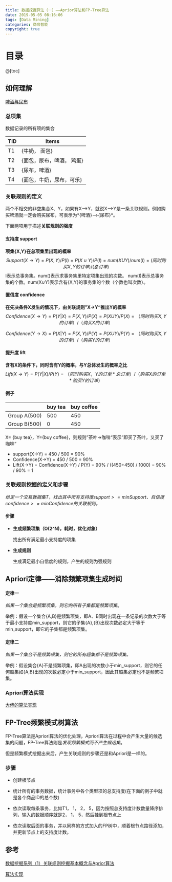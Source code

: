 ```yaml
---
title: 数据挖掘算法（一）——Aprior算法和FP-Tree算法
date: 2019-05-05 08:16:06
tags: [Data Mining]
categories: 商务智能
copyright: true
---
```


# 目录

@[toc]



## 如何理解

[啤酒与尿布](http://book.douban.com/subject/3283973/)

### 总项集

数据记录的所有项的集合

| TID  | Items                     |
| ---- | ------------------------- |
| T1   | {牛奶， 面包}             |
| T2   | {面包，尿布，啤酒， 鸡蛋} |
| T3   | {尿布，啤酒}              |
| T4   | {面包，牛奶，尿布，可乐}  |

### 关联规则的定义

两个不相交的非空集合X、Y，如果有X-->Y，就说X-->Y是一条关联规则。例如购买啤酒就一定会购买尿布，可表示为*{啤酒}-->{尿布}*。

下面两项用于描述**关联规则的强度**

#### 支持度 support

**项集{X,Y}在总项集里出现的概率**
$$
Support(X→Y) = P(X,Y) / P(I) = P(X∪Y) / P(I) = num(XUY) / num(I) = (同时购买{X, Y}的订单) / (总订单)
$$
I表示总事务集。num()表示求事务集里特定项集出现的次数。 num(I)表示总事务集的个数。num(X∪Y)表示含有{X,Y}的事务集的个数（个数也叫次数）。



#### 置信度 confidence

**在先决条件X发生的情况下，由关联规则”X→Y“推出Y的概率**
$$
Confidence(X→Y) = P(Y|X)  = P(X,Y) / P(X) = P(XUY) / P(X) = （同时购买{X, Y}的订单）/（购买X的订单）
$$

$$
Confidence(Y→X) = P(X|Y)  = P(X,Y) / P(Y) = P(XUY) / P(Y) = （同时购买{X, Y}的订单）/（购买Y的订单）
$$



#### 提升度 lift

**含有X的条件下，同时含有Y的概率，与Y总体发生的概率之比**
$$
Lift(X→Y) = P(Y|X) / P(Y) = （同时购买{X，Y}的订单*总订单）/（购买X的订单*购买Y的订单）
$$


#### 例子

|              | buy tea | buy coffee |
| ------------ | ------- | ---------- |
| Group A(500) | 500     | 450        |
| Group B(500) | 0       | 450        |

X= {buy tea}，Y={buy coffee}，则规则”茶叶→咖啡“表示”即买了茶叶，又买了咖啡“
- support(X→Y) =  450 / 500 = 90%
- Confidence(X→Y) = 450 / 500 = 90%
- Lift(X→Y) = Confidence(X→Y) / P(Y) = 90% /  ((450+450) / 1000) = 90% / 90% = 1



### 关联规则挖掘的定义和步骤

*给定一个交易数据集T，找出其中所有支持度$support >= minSupport$、自信度$confidence >= minConfidence$的关联规则。*

#### 步骤

- **生成频繁项集（O(2^N)，耗时，优化对象）**

  找出所有满足最小支持度的项集

- **生成规则**

  生成满足最小自信度的规则，产生的规则为强规则



## Apriori定律——消除频繁项集生成时间

#### 定律一

*如果一个集合是频繁项集，则它的所有子集都是频繁项集*。

举例：假设一个集合{A,B}是频繁项集，即A、B同时出现在一条记录的次数大于等于最小支持度min_support，则它的子集{A},{B}出现次数必定大于等于min_support，即它的子集都是频繁项集。

#### 定律二

*如果一个集合不是频繁项集，则它的所有超集都不是频繁项集。*

举例：假设集合{A}不是频繁项集，即A出现的次数小于min_support，则它的任何超集如{A,B}出现的次数必定小于min_support，因此其超集必定也不是频繁项集。

### Apriori算法实现

[大佬的算法实现](<https://github.com/linyiqun/DataMiningAlgorithm/tree/master/AssociationAnalysis/DataMining_Apriori>)



## FP-Tree频繁模式树算法 

FP-Tree算法是Apriori算法的优化处理，Apriori算法在过程中会产生大量的候选集的问题，FP-Tree算法则是*发现频繁模式而不产生候选集*。

但是频繁模式挖掘出来后，产生关联规则的步骤还是和Apriori是一样的。

### 步骤

- 创建根节点

- 统计所有的事务数据，统计事务中各个类型项的总支持度(在下面的例子中就是各个商品ID的总个数)

- 依次读取每条事务，比如T1， 1， 2， 5，因为按照总支持度计数数量降序排列，输入的数据顺序就是2， 1， 5，然后挂到根节点上

- 依次读取后面的事务，并以同样的方式加入的FP树中，顺着根节点路径添加，并更新节点上的支持度计数。

  





## 参考

[数据挖掘系列（1）关联规则挖掘基本概念与Aprior算法](https://www.cnblogs.com/fengfenggirl/p/associate_apriori.html)

[算法实现](<https://github.com/linyiqun/DataMiningAlgorithm/tree/master/AssociationAnalysis/DataMining_Apriori>)